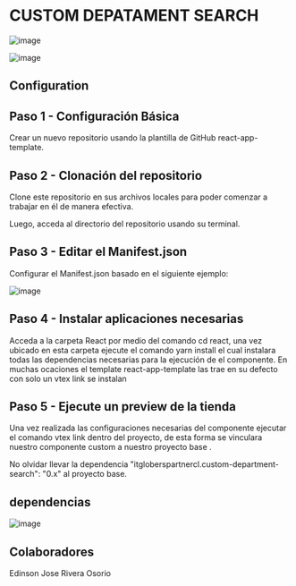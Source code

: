 #  CUSTOM DEPATAMENT SEARCH 

![image](https://user-images.githubusercontent.com/99853318/219777464-2161cb60-b8ec-4493-bd67-ab2919f80f09.png)

![image](https://user-images.githubusercontent.com/99853318/219777832-ff33ffa6-a421-4ce9-87e4-908dea1aa12f.png)


## Configuration 

## Paso 1 - Configuración Básica

Crear un nuevo repositorio usando la plantilla de GitHub react-app-template.

## Paso 2 - Clonación del repositorio

Clone este repositorio en sus archivos locales para poder comenzar a trabajar en él de manera efectiva.

Luego, acceda al directorio del repositorio usando su terminal.

## Paso 3 - Editar el Manifest.json

Configurar el Manifest.json basado en el siguiente ejemplo:

![image](https://user-images.githubusercontent.com/99853318/219778899-90210ad0-39e9-40b3-a2d8-59a367a27bf1.png)

## Paso 4 - Instalar aplicaciones necesarias

Acceda a la carpeta React por medio del comando cd react, una vez ubicado en esta carpeta ejecute el comando yarn install el cual instalara todas las dependencias necesarias para la ejecución de el componente.
En muchas ocaciones el template  react-app-template  las trae  en su defecto con solo un vtex link se instalan

## Paso 5 - Ejecute un preview de la tienda

Una vez realizada las configuraciones necesarias del componente ejecutar el comando vtex link dentro del proyecto, de esta forma se vinculara nuestro componente custom a nuestro proyecto base .

No olvidar llevar la dependencia   "itgloberspartnercl.custom-department-search": "0.x"  al proyecto base. 

## dependencias 

 ![image](https://user-images.githubusercontent.com/99853318/219779319-9e06c77a-65d1-45ca-85f3-acb3e9d947c0.png)

## Colaboradores

Edinson Jose Rivera Osorio
